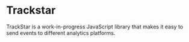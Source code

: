 Trackstar
=========

TrackStar is a work-in-progress JavaScript library that makes it easy to send events to different analytics platforms.
